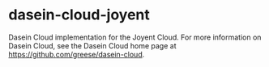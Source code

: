 dasein-cloud-joyent
===================

Dasein Cloud implementation for the Joyent Cloud. For more information on Dasein Cloud, see the Dasein Cloud home page at https://github.com/greese/dasein-cloud.